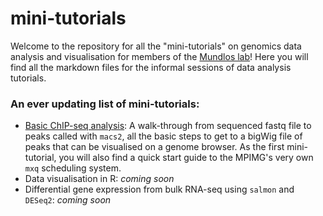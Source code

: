 # mini-tutorials
Welcome to the repository for all the "mini-tutorials" on genomics data analysis and visualisation for members of the [Mundlos lab](https://www.molgen.mpg.de/Development-and-Disease)! Here you will find all the markdown files for the informal sessions of data analysis tutorials.

### An ever updating list of mini-tutorials:
- [Basic ChIP-seq analysis](https://github.com/AnnaAMonaco/mini-tutorials/blob/main/basic-ChIP-analysis.md): A walk-through from sequenced fastq file to peaks called with `macs2`, all the basic steps to get to a bigWig file of peaks that can be visualised on a genome browser. As the first mini-tutorial, you will also find a quick start guide to the MPIMG's very own `mxq` scheduling system.
- Data visualisation in R: *coming soon*
- Differential gene expression from bulk RNA-seq using `salmon` and `DESeq2`: *coming soon*
